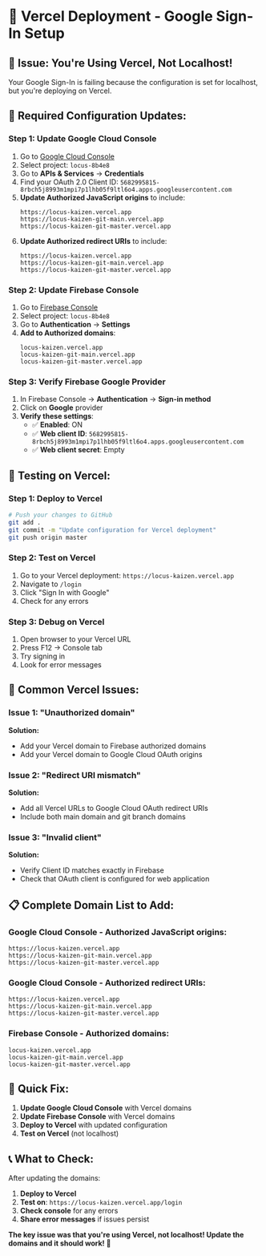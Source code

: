 # 🚀 Vercel Deployment - Google Sign-In Setup

## 🚨 **Issue: You're Using Vercel, Not Localhost!**

Your Google Sign-In is failing because the configuration is set for localhost, but you're deploying on Vercel.

## 🔧 **Required Configuration Updates:**

### **Step 1: Update Google Cloud Console**
1. Go to [Google Cloud Console](https://console.cloud.google.com/)
2. Select project: `locus-8b4e8`
3. Go to **APIs & Services** → **Credentials**
4. Find your OAuth 2.0 Client ID: `5682995815-8rbch5j8993m1mpi7p1lhb05f9ltl6o4.apps.googleusercontent.com`
5. **Update Authorized JavaScript origins** to include:
   ```
   https://locus-kaizen.vercel.app
   https://locus-kaizen-git-main.vercel.app
   https://locus-kaizen-git-master.vercel.app
   ```
6. **Update Authorized redirect URIs** to include:
   ```
   https://locus-kaizen.vercel.app
   https://locus-kaizen-git-main.vercel.app
   https://locus-kaizen-git-master.vercel.app
   ```

### **Step 2: Update Firebase Console**
1. Go to [Firebase Console](https://console.firebase.google.com/)
2. Select project: `locus-8b4e8`
3. Go to **Authentication** → **Settings**
4. **Add to Authorized domains**:
   ```
   locus-kaizen.vercel.app
   locus-kaizen-git-main.vercel.app
   locus-kaizen-git-master.vercel.app
   ```

### **Step 3: Verify Firebase Google Provider**
1. In Firebase Console → **Authentication** → **Sign-in method**
2. Click on **Google** provider
3. **Verify these settings**:
   - ✅ **Enabled**: ON
   - ✅ **Web client ID**: `5682995815-8rbch5j8993m1mpi7p1lhb05f9ltl6o4.apps.googleusercontent.com`
   - ✅ **Web client secret**: Empty

## 🧪 **Testing on Vercel:**

### **Step 1: Deploy to Vercel**
```bash
# Push your changes to GitHub
git add .
git commit -m "Update configuration for Vercel deployment"
git push origin master
```

### **Step 2: Test on Vercel**
1. Go to your Vercel deployment: `https://locus-kaizen.vercel.app`
2. Navigate to `/login`
3. Click "Sign In with Google"
4. Check for any errors

### **Step 3: Debug on Vercel**
1. Open browser to your Vercel URL
2. Press F12 → Console tab
3. Try signing in
4. Look for error messages

## 🐛 **Common Vercel Issues:**

### **Issue 1: "Unauthorized domain"**
**Solution:**
- Add your Vercel domain to Firebase authorized domains
- Add your Vercel domain to Google Cloud OAuth origins

### **Issue 2: "Redirect URI mismatch"**
**Solution:**
- Add all Vercel URLs to Google Cloud OAuth redirect URIs
- Include both main domain and git branch domains

### **Issue 3: "Invalid client"**
**Solution:**
- Verify Client ID matches exactly in Firebase
- Check that OAuth client is configured for web application

## 📋 **Complete Domain List to Add:**

### **Google Cloud Console - Authorized JavaScript origins:**
```
https://locus-kaizen.vercel.app
https://locus-kaizen-git-main.vercel.app
https://locus-kaizen-git-master.vercel.app
```

### **Google Cloud Console - Authorized redirect URIs:**
```
https://locus-kaizen.vercel.app
https://locus-kaizen-git-main.vercel.app
https://locus-kaizen-git-master.vercel.app
```

### **Firebase Console - Authorized domains:**
```
locus-kaizen.vercel.app
locus-kaizen-git-main.vercel.app
locus-kaizen-git-master.vercel.app
```

## 🚀 **Quick Fix:**

1. **Update Google Cloud Console** with Vercel domains
2. **Update Firebase Console** with Vercel domains
3. **Deploy to Vercel** with updated configuration
4. **Test on Vercel** (not localhost)

## 📞 **What to Check:**

After updating the domains:
1. **Deploy to Vercel**
2. **Test on**: `https://locus-kaizen.vercel.app/login`
3. **Check console** for any errors
4. **Share error messages** if issues persist

**The key issue was that you're using Vercel, not localhost! Update the domains and it should work! 🎯**
